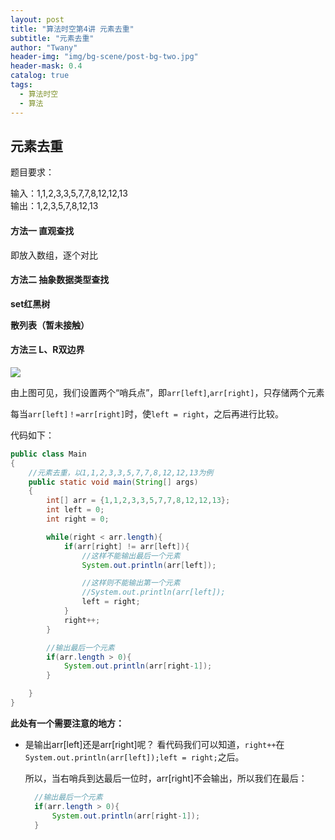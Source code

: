 ```yaml
---
layout: post
title: "算法时空第4讲 元素去重"
subtitle: "元素去重"
author: "Twany"
header-img: "img/bg-scene/post-bg-two.jpg"
header-mask: 0.4
catalog: true
tags:
  - 算法时空
  - 算法
---
```


## 元素去重
题目要求：

输入：1,1,2,3,3,5,7,7,8,12,12,13 <br>
输出：1,2,3,5,7,8,12,13

#### 方法一 直观查找
即放入数组，逐个对比

#### 方法二 抽象数据类型查找
**set红黑树**

**散列表（暂未接触）**

#### 方法三 L、R双边界
![](https://i.loli.net/2019/07/07/5d2162856354a17342.png)

由上图可见，我们设置两个“哨兵点”，即```arr[left]```,```arr[right]```，只存储两个元素

每当```arr[left]！=arr[right]```时，使```left = right```，之后再进行比较。

代码如下：

```java
public class Main
{
    //元素去重，以1,1,2,3,3,5,7,7,8,12,12,13为例
    public static void main(String[] args)
    {
        int[] arr = {1,1,2,3,3,5,7,7,8,12,12,13};
        int left = 0;
        int right = 0;

        while(right < arr.length){
            if(arr[right] != arr[left]){
                //这样不能输出最后一个元素
                System.out.println(arr[left]);

                //这样则不能输出第一个元素
                //System.out.println(arr[left]);
                left = right;
            }
            right++;
        }

        //输出最后一个元素
        if(arr.length > 0){
            System.out.println(arr[right-1]);
        }

    }
}
```

**此处有一个需要注意的地方：**
- 是输出arr[left]还是arr[right]呢？
  看代码我们可以知道，```right++```在```System.out.println(arr[left]);left = right;```之后。

  所以，当右哨兵到达最后一位时，arr[right]不会输出，所以我们在最后：
  ```java
    //输出最后一个元素
    if(arr.length > 0){
        System.out.println(arr[right-1]);
    }
  ```